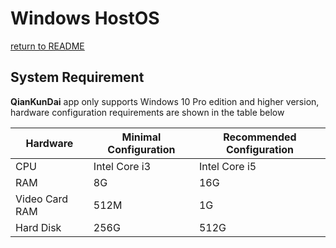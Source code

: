 # Windows HostOS
  [return to README](https://github.com/david921518/qkd-app/blob/master/README.en.md)
  
## System Requirement
  **QianKunDai** app only supports Windows 10 Pro edition and higher version, hardware configuration requirements are shown in the table below
 
| Hardware | Minimal Configuration | Recommended Configuration |
|----------|-----------------------|---------------------------|
| CPU | Intel Core i3 | Intel Core i5 |
| RAM | 8G | 16G |
| Video Card RAM | 512M | 1G |
| Hard Disk | 256G | 512G |
